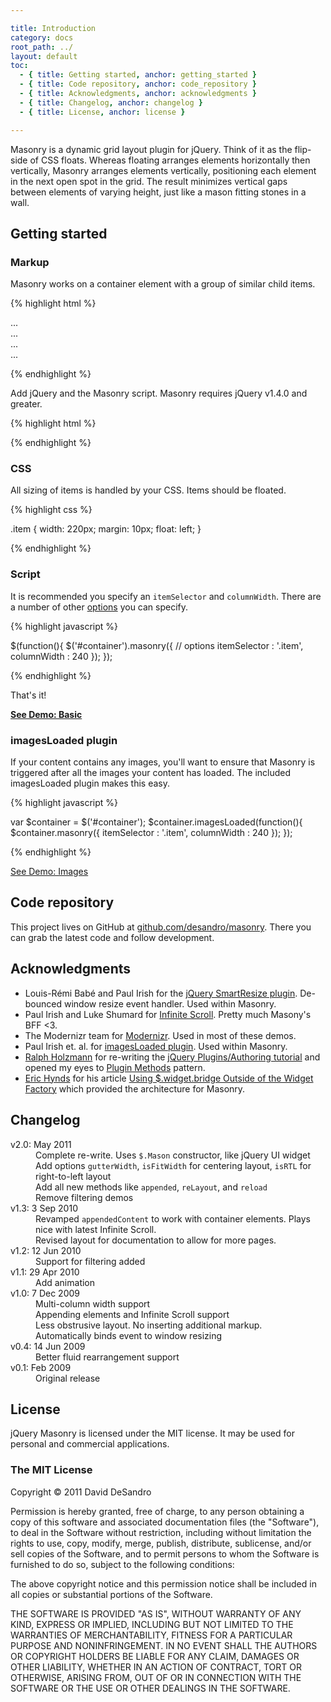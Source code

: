 ```yaml
---

title: Introduction
category: docs
root_path: ../
layout: default
toc:
  - { title: Getting started, anchor: getting_started }
  - { title: Code repository, anchor: code_repository }
  - { title: Acknowledgments, anchor: acknowledgments }
  - { title: Changelog, anchor: changelog }
  - { title: License, anchor: license }

---
```


Masonry is a dynamic grid layout plugin for jQuery. Think of it as the flip-side of CSS floats. Whereas floating arranges elements horizontally then vertically, Masonry arranges elements vertically, positioning each element in the next open spot in the grid. The result minimizes vertical gaps between elements of varying height, just like a mason fitting stones in a wall.

## Getting started



### Markup

Masonry works on a container element with a group of similar child items.

{% highlight html %}

<div id="container">
  <div class="item">...</div>
  <div class="item">...</div>
  <div class="item">...</div>
  ...
</div>

{% endhighlight %}

Add jQuery and the Masonry script. Masonry requires jQuery v1.4.0 and greater.

{% highlight html %}

<script src="//ajax.googleapis.com/ajax/libs/jquery/1.6.1/jquery.min.js"></script>
<script src="/path/to/jquery.masonry.min.js"></script>

{% endhighlight %}

### CSS

All sizing of items is handled by your CSS. Items should be floated.

{% highlight css %}

.item {
  width: 220px;
  margin: 10px;
  float: left;
}

{% endhighlight %}

### Script

It is recommended you specify an `itemSelector` and `columnWidth`. There are a number of other [options](options.html) you can specify.

{% highlight javascript %}

$(function(){
  $('#container').masonry({
    // options
    itemSelector : '.item',
    columnWidth : 240
  });
});

{% endhighlight %}

That's it!

[**See Demo: Basic**](../demos/basic.html)


### imagesLoaded plugin

If your content contains any images, you'll want to ensure that Masonry is triggered after all the images your content has loaded. The included imagesLoaded plugin makes this easy.

{% highlight javascript %}

var $container = $('#container');
$container.imagesLoaded(function(){
  $container.masonry({
    itemSelector : '.item',
    columnWidth : 240
  });
});

{% endhighlight %}

[See Demo: Images](../demos/images.html)

## Code repository

This project lives on GitHub at [github.com/desandro/masonry](http://github.com/desandro/masonry). There you can grab the latest code and follow development.

## Acknowledgments

+ Louis-Rémi Babé and Paul Irish for the [jQuery SmartResize plugin](http://github.com/louisremi/jquery-smartresize). De-bounced window resize event handler. Used within Masonry.
+ Paul Irish and Luke Shumard for [Infinite Scroll](http://www.infinite-scroll.com). Pretty much Masony's BFF &lt;3.
+ The Modernizr team for [Modernizr](http://www.modernizr.com/). Used in most of these demos.
+ Paul Irish et. al. for [imagesLoaded plugin](https://gist.github.com/268257). Used within Masonry.
+ [Ralph Holzmann](http://twitter.com/ralphholzmann) for re-writing the [jQuery Plugins/Authoring tutorial](http://docs.jquery.com/Plugins/Authoring) and opened my eyes to [Plugin Methods](http://docs.jquery.com/Plugins/Authoring#Plugin_Methods) pattern.
+ [Eric Hynds](http://www.erichynds.com/) for his article [Using $.widget.bridge Outside of the Widget Factory](http://www.erichynds.com/jquery/using-jquery-ui-widget-factory-bridge/) which provided the architecture for Masonry.

## Changelog

<dl>
  <dt>v2.0: May 2011</dt>
    <dd>Complete re-write. Uses <code>$.Mason</code> constructor, like jQuery UI widget</dd>
    <dd>Add options <code>gutterWidth</code>, <code>isFitWidth</code> for centering layout, <code>isRTL</code> for right-to-left layout</dd>
    <dd>Add all new methods like <code>appended</code>, <code>reLayout</code>, and <code>reload</code></dd>
    <dd>Remove filtering demos</dd>
  <dt>v1.3: 3 Sep 2010</dt>
    <dd>Revamped <code>appendedContent</code> to work with container elements.  Plays nice with latest Infinite Scroll.</dd>
    <dd>Revised layout for documentation to allow for more pages.</dd>
  <dt>v1.2: 12 Jun 2010</dt>
    <dd>Support for filtering added</dd>
  <dt>v1.1: 29 Apr 2010</dt>
    <dd>Add animation</dd>
  <dt>v1.0: 7 Dec 2009</dt>
    <dd>Multi-column width support</dd>
  <dd>Appending elements and Infinite Scroll support</dd>
    <dd>Less obstrusive layout. No inserting additional markup.</dd>
    <dd>Automatically binds event to window resizing</dd>
  <dt>v0.4: 14 Jun 2009</dt>
    <dd>Better fluid rearrangement support</dd>
  <dt>v0.1: Feb 2009</dt>
    <dd>Original release</dd>
</dl>

## License

jQuery Masonry is licensed under the MIT license. It may be used for personal and commercial applications.

<div class="license-copy">
  <h3>The MIT License</h3>
  <p>Copyright &copy; 2011 David DeSandro</p>
  <p>Permission is hereby granted, free of charge, to any person obtaining a copy of this software and associated documentation files (the "Software"), to deal in the Software without restriction, including without limitation the rights to use, copy, modify, merge, publish, distribute, sublicense, and/or sell copies of the Software, and to permit persons to whom the Software is furnished to do so, subject to the following conditions:</p>
  <p>The above copyright notice and this permission notice shall be included in all copies or substantial portions of the Software.</p>
  <p>THE SOFTWARE IS PROVIDED "AS IS", WITHOUT WARRANTY OF ANY KIND, EXPRESS OR IMPLIED, INCLUDING BUT NOT LIMITED TO THE WARRANTIES OF MERCHANTABILITY, FITNESS FOR A PARTICULAR PURPOSE AND NONINFRINGEMENT. IN NO EVENT SHALL THE AUTHORS OR COPYRIGHT HOLDERS BE LIABLE FOR ANY CLAIM, DAMAGES OR OTHER LIABILITY, WHETHER IN AN ACTION OF CONTRACT, TORT OR OTHERWISE, ARISING FROM, OUT OF OR IN CONNECTION WITH THE SOFTWARE OR THE USE OR OTHER DEALINGS IN THE SOFTWARE.</p>
</div>